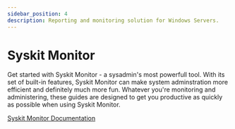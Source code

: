 ```yaml
---
sidebar_position: 4
description: Reporting and monitoring solution for Windows Servers.
---
```


# Syskit Monitor

Get started with Syskit Monitor - a sysadmin's most powerfull tool. With its set of built-in features, Syskit Monitor can make system adminstration more efficient and definitely much more fun. Whatever you're monitoring and administering, these guides are designed to get you productive as quickly as possible when using Syskit Monitor.

[Syskit Monitor Documentation](https://docs.syskit.com/monitor/)
